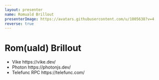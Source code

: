 ```yaml
---
layout: presenter
name: Romuald Brillout
presenterImage: https://avatars.githubusercontent.com/u/1005638?v=4
reverse: true
---
```


# Rom(uald) Brillout


<div>
    <ul>
        <li>Vike  <fancy-link href="https://vike.dev/">https://vike.dev/</fancy-link></li>
        <li>Photon  <fancy-link href="https://photonjs.dev/">https://photonjs.dev/</fancy-link></li>
        <li>Telefunc RPC  <fancy-link href="https://telefunc.com/">https://telefunc.com/</fancy-link></li>
    </ul>
</div>

<Counter/>